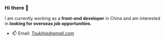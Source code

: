 ### Hi there 👋
I am currently working as a **front-end developer** in China and am interested in **looking for overseas job opportunities**.
- 📫 Email: *Tsukihie@gmail.com*
